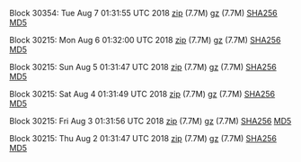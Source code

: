 Block 30354: Tue Aug  7 01:31:55 UTC 2018 [zip](https://files.01coin.io/testnet/2018-08-07/bootstrap.dat.zip) (7.7M) [gz](https://files.01coin.io/testnet/2018-08-07/bootstrap.dat.tar.gz) (7.7M) [SHA256](https://files.01coin.io/testnet/2018-08-07/sha256.txt) [MD5](https://files.01coin.io/testnet/2018-08-07/md5.txt)

Block 30215: Mon Aug  6 01:32:00 UTC 2018 [zip](https://files.01coin.io/testnet/2018-08-06/bootstrap.dat.zip) (7.7M) [gz](https://files.01coin.io/testnet/2018-08-06/bootstrap.dat.tar.gz) (7.7M) [SHA256](https://files.01coin.io/testnet/2018-08-06/sha256.txt) [MD5](https://files.01coin.io/testnet/2018-08-06/md5.txt)

Block 30215: Sun Aug  5 01:31:47 UTC 2018 [zip](https://files.01coin.io/testnet/2018-08-05/bootstrap.dat.zip) (7.7M) [gz](https://files.01coin.io/testnet/2018-08-05/bootstrap.dat.tar.gz) (7.7M) [SHA256](https://files.01coin.io/testnet/2018-08-05/sha256.txt) [MD5](https://files.01coin.io/testnet/2018-08-05/md5.txt)

Block 30215: Sat Aug  4 01:31:49 UTC 2018 [zip](https://files.01coin.io/testnet/2018-08-04/bootstrap.dat.zip) (7.7M) [gz](https://files.01coin.io/testnet/2018-08-04/bootstrap.dat.tar.gz) (7.7M) [SHA256](https://files.01coin.io/testnet/2018-08-04/sha256.txt) [MD5](https://files.01coin.io/testnet/2018-08-04/md5.txt)

Block 30215: Fri Aug  3 01:31:56 UTC 2018 [zip](https://files.01coin.io/testnet/2018-08-03/bootstrap.dat.zip) (7.7M) [gz](https://files.01coin.io/testnet/2018-08-03/bootstrap.dat.tar.gz) (7.7M) [SHA256](https://files.01coin.io/testnet/2018-08-03/sha256.txt) [MD5](https://files.01coin.io/testnet/2018-08-03/md5.txt)

Block 30215: Thu Aug  2 01:31:47 UTC 2018 [zip](https://files.01coin.io/testnet/2018-08-02/bootstrap.dat.zip) (7.7M) [gz](https://files.01coin.io/testnet/2018-08-02/bootstrap.dat.tar.gz) (7.7M) [SHA256](https://files.01coin.io/testnet/2018-08-02/sha256.txt) [MD5](https://files.01coin.io/testnet/2018-08-02/md5.txt)
